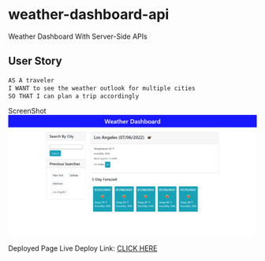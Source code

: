 # weather-dashboard-api
Weather Dashboard With Server-Side APIs 

## User Story

```
AS A traveler
I WANT to see the weather outlook for multiple cities
SO THAT I can plan a trip accordingly
```

ScreenShot
![ScreenShot](/assets/images/screenshot.png)


Deployed Page
Live Deploy Link: [CLICK HERE](https://alxsaunders.github.io/weather-dashboard-api/)
